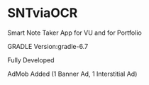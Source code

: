 # SNTviaOCR
Smart Note Taker App for VU and for Portfolio

  GRADLE Version:gradle-6.7

  Fully Developed

  AdMob Added (1 Banner  Ad, 1 Interstitial Ad)